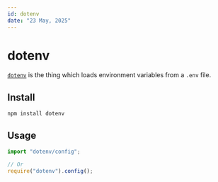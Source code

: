 ```yaml
---
id: dotenv
date: "23 May, 2025"
---
```


# dotenv

[`dotenv`](https://www.npmjs.com/package/dotenv) is the thing which loads environment variables from a `.env`
file.

## Install

```shell
npm install dotenv
```

## Usage

```js
import "dotenv/config";

// Or
require("dotenv").config();
```

